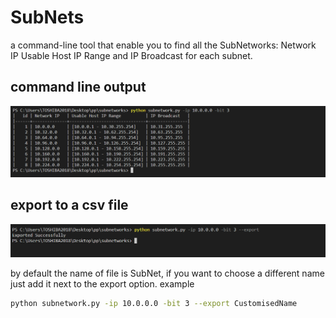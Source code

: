 # SubNets

a command-line tool that enable you to find all the SubNetworks: Network IP Usable Host IP Range and IP Broadcast for each subnet.

## command line output
![screenshot](./assest/images/subnet.png)

## export to a csv file
![screenshot_of_export_command](./assest/images/subnet_export_to_csv.png)

by default the name of file is SubNet, if you want to choose a different name just add it next to the export option. example

```bash
python subnetwork.py -ip 10.0.0.0 -bit 3 --export CustomisedName
```